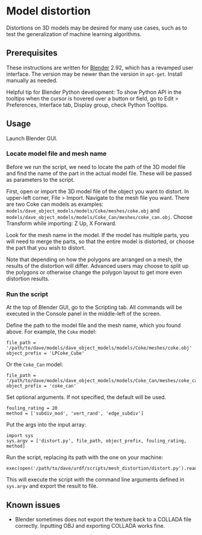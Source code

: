 # Model distortion

Distortions on 3D models may be desired for many use cases, such as to test
the generalization of machine learning algorithms.

## Prerequisites

These instructions are written for [Blender](https://www.blender.org/) 2.92,
which has a revamped user interface.
The version may be newer than the version in `apt-get`.
Install manually as needed.

Helpful tip for Blender Python development:
To show Python API in the tooltips when the cursor is hovered over a button or
field, go to Edit > Preferences, Interface tab, Display group, check Python
Tooltips.

## Usage

Launch Blender GUI.

### Locate model file and mesh name

Before we run the script, we need to locate the path of the 3D model file and
find the name of the part in the actual model file.
These will be passed as parameters to the script.

First, open or import the 3D model file of the object you want to distort.
In upper-left corner, File > Import.
Navigate to the mesh file you want.
There are two Coke can models as examples:
`models/dave_object_models/models/Coke/meshes/coke.obj` and
`models/dave_object_models/models/Coke_Can/meshes/coke_can.obj`.
Choose Transform while importing: Z Up, X Forward.

Look for the mesh name in the model.
If the model has multiple parts, you will need to merge the parts, so that the
entire model is distorted, or choose the part that you wish to distort.

Note that depending on how the polygons are arranged on a mesh, the results of
the distortion will differ.
Advanced users may choose to split up the polygons or otherwise change the
polygon layout to get more even distortion results.

### Run the script

At the top of Blender GUI, go to the Scripting tab.
All commands will be executed in the Console panel in the middle-left of the
screen.

Define the path to the model file and the mesh name, which you found above.
For example, the `Coke` model:
```
file_path = '/path/to/dave/models/dave_object_models/models/Coke/meshes/coke.obj'
object_prefix = 'LPCoke_Cube'
```

Or the `Coke_Can` model:
```
file_path = '/path/to/dave/models/dave_object_models/models/Coke_Can/meshes/coke_can.obj'
object_prefix = 'coke_can'
```

Set optional arguments. If not specified, the default will be used.
```
fouling_rating = 20
method = ['subdiv_mod', 'vert_rand', 'edge_subdiv']
```

Put the args into the input array:
```
import sys
sys.argv = ['distort.py', file_path, object_prefix, fouling_rating, method]
```

Run the script, replacing its path with the one on your machine:
```
exec(open('/path/to/dave/urdf/scripts/mesh_distortion/distort.py').read());
```

This will execute the script with the command line arguments defined in
`sys.argv` and export the result to file.

## Known issues

- Blender sometimes does not export the texture back to a COLLADA file
  correctly.
  Inputting OBJ and exporting COLLADA works fine.
